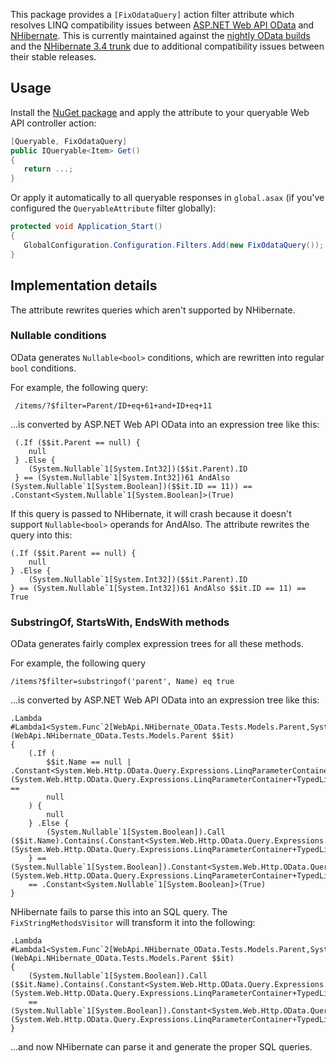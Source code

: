 This package provides a `[FixOdataQuery]` action filter attribute which resolves LINQ compatibility issues between [ASP.NET Web API OData] and [NHibernate]. This is currently maintained against the [nightly OData builds] and the [NHibernate 3.4 trunk] due to additional compatibility issues between their stable releases.

## Usage
Install the [NuGet package] and apply the attribute to your queryable Web API controller action:

```c#
[Queryable, FixOdataQuery]
public IQueryable<Item> Get()
{
   return ...;
}
```

Or apply it automatically to all queryable responses in `global.asax` (if you've configured the `QueryableAttribute` filter globally):

```c#
protected void Application_Start()
{
   GlobalConfiguration.Configuration.Filters.Add(new FixOdataQuery());
}
```

## Implementation details
The attribute rewrites queries which aren't supported by NHibernate.

### Nullable conditions
OData generates `Nullable<bool>` conditions, which are rewritten into regular `bool` conditions.

For example, the following query:

     /items/?$filter=Parent/ID+eq+61+and+ID+eq+11

...is converted by ASP.NET Web API OData into an expression tree like this:

     (.If ($$it.Parent == null) {
        null
     } .Else {
        (System.Nullable`1[System.Int32])($$it.Parent).ID
     } == (System.Nullable`1[System.Int32])61 AndAlso (System.Nullable`1[System.Boolean])($$it.ID == 11)) == .Constant<System.Nullable`1[System.Boolean]>(True)

If this query is passed to NHibernate, it will crash because it doesn't support `Nullable<bool>` operands for AndAlso. The attribute rewrites the query into this:

    (.If ($$it.Parent == null) {
        null
    } .Else {
        (System.Nullable`1[System.Int32])($$it.Parent).ID
    } == (System.Nullable`1[System.Int32])61 AndAlso $$it.ID == 11) == True

### SubstringOf, StartsWith, EndsWith methods

OData generates fairly complex expression trees for all these methods.

For example, the following query

    /items?$filter=substringof('parent', Name) eq true

...is converted by ASP.NET Web API OData into an expression tree like this:

	.Lambda #Lambda1<System.Func`2[WebApi.NHibernate_OData.Tests.Models.Parent,System.Boolean]>(WebApi.NHibernate_OData.Tests.Models.Parent $$it)
	{
	    (.If (
	        $$it.Name == null | .Constant<System.Web.Http.OData.Query.Expressions.LinqParameterContainer+TypedLinqParameterContainer`1[System.String]>(System.Web.Http.OData.Query.Expressions.LinqParameterContainer+TypedLinqParameterContainer`1[System.String]).TypedProperty ==
	        null
	    ) {
	        null
	    } .Else {
	        (System.Nullable`1[System.Boolean]).Call ($$it.Name).Contains(.Constant<System.Web.Http.OData.Query.Expressions.LinqParameterContainer+TypedLinqParameterContainer`1[System.String]>(System.Web.Http.OData.Query.Expressions.LinqParameterContainer+TypedLinqParameterContainer`1[System.String]).TypedProperty)
	    } == (System.Nullable`1[System.Boolean]).Constant<System.Web.Http.OData.Query.Expressions.LinqParameterContainer+TypedLinqParameterContainer`1[System.Boolean]>(System.Web.Http.OData.Query.Expressions.LinqParameterContainer+TypedLinqParameterContainer`1[System.Boolean]).TypedProperty)
	    == .Constant<System.Nullable`1[System.Boolean]>(True)
    }

NHibernate fails to parse this into an SQL query. The `FixStringMethodsVisitor` will transform it into the following:

    .Lambda #Lambda1<System.Func`2[WebApi.NHibernate_OData.Tests.Models.Parent,System.Boolean]>(WebApi.NHibernate_OData.Tests.Models.Parent $$it)
    {
        (System.Nullable`1[System.Boolean]).Call ($$it.Name).Contains(.Constant<System.Web.Http.OData.Query.Expressions.LinqParameterContainer+TypedLinqParameterContainer`1[System.String]>(System.Web.Http.OData.Query.Expressions.LinqParameterContainer+TypedLinqParameterContainer`1[System.String]).TypedProperty)
        == (System.Nullable`1[System.Boolean]).Constant<System.Web.Http.OData.Query.Expressions.LinqParameterContainer+TypedLinqParameterContainer`1[System.Boolean]>(System.Web.Http.OData.Query.Expressions.LinqParameterContainer+TypedLinqParameterContainer`1[System.Boolean]).TypedProperty
    }

...and now NHibernate can parse it and generate the proper SQL queries.
    
[ASP.NET Web API OData]: http://www.asp.net/web-api/overview/odata-support-in-aspnet-web-api
[NHibernate]: http://nhforge.org/
[nightly OData builds]: http://www.myget.org/gallery/aspnetwebstacknightly
[NHibernate 3.4 trunk]: https://github.com/nhibernate/nhibernate-core
[NuGet package]: https://nuget.org/packages/Pathoschild.WebApi.NHibernate-OData